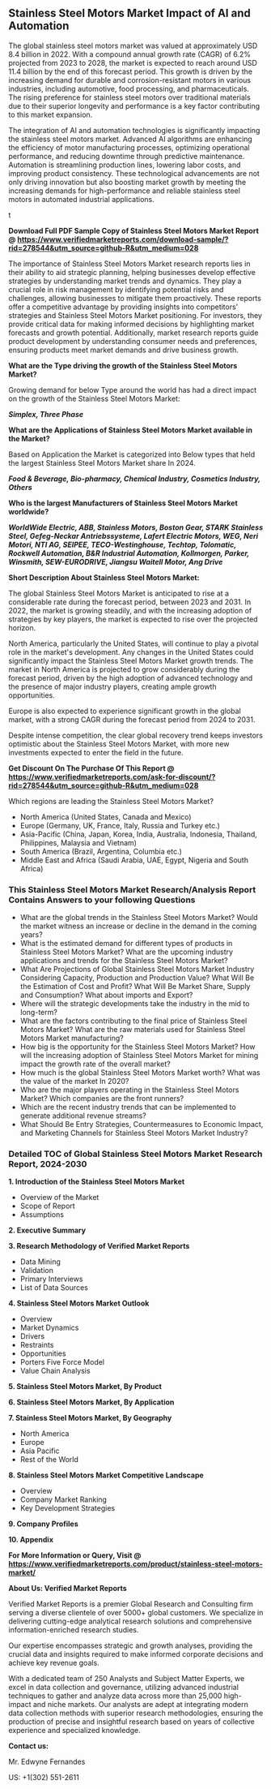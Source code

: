 <h2>Stainless Steel Motors Market Impact of AI and Automation</h2><p>The global stainless steel motors market was valued at approximately USD 8.4 billion in 2022. With a compound annual growth rate (CAGR) of 6.2% projected from 2023 to 2028, the market is expected to reach around USD 11.4 billion by the end of this forecast period. This growth is driven by the increasing demand for durable and corrosion-resistant motors in various industries, including automotive, food processing, and pharmaceuticals. The rising preference for stainless steel motors over traditional materials due to their superior longevity and performance is a key factor contributing to this market expansion.</p><p>The integration of AI and automation technologies is significantly impacting the stainless steel motors market. Advanced AI algorithms are enhancing the efficiency of motor manufacturing processes, optimizing operational performance, and reducing downtime through predictive maintenance. Automation is streamlining production lines, lowering labor costs, and improving product consistency. These technological advancements are not only driving innovation but also boosting market growth by meeting the increasing demands for high-performance and reliable stainless steel motors in automated industrial applications.</p>t</p><p id="" class=""><strong>Download Full PDF Sample Copy of Stainless Steel Motors Market Report @ <a href="https://www.verifiedmarketreports.com/download-sample/?rid=278544&utm_source=github-R&utm_medium=028" target="_blank">https://www.verifiedmarketreports.com/download-sample/?rid=278544&utm_source=github-R&utm_medium=028</a></strong></p><p>The importance of&nbsp;Stainless Steel Motors Market research reports lies in their ability to aid strategic planning, helping businesses develop effective strategies by understanding market trends and dynamics. They play a crucial role in risk management by identifying potential risks and challenges, allowing businesses to mitigate them proactively. These reports offer a competitive advantage by providing insights into competitors' strategies and Stainless Steel Motors Market positioning. For investors, they provide critical data for making informed decisions by highlighting market forecasts and growth potential. Additionally, market research reports guide product development by understanding consumer needs and preferences, ensuring products meet market demands and drive business growth.</p><p><strong>What are the&nbsp;Type driving the growth of the Stainless Steel Motors Market?</strong></p><p id="" class="">Growing demand for below Type around the world has had a direct impact on the growth of the Stainless Steel Motors Market:</p><em><strong>Simplex, Three Phase</strong></em></p><strong>What are the&nbsp;Applications&nbsp;of Stainless Steel Motors Market available in the Market?</strong></p><p id="" class="">Based on Application the Market is categorized into Below types that held the largest Stainless Steel Motors Market share In 2024.</p><em><strong>Food & Beverage, Bio-pharmacy, Chemical Industry, Cosmetics Industry, Others</strong></em></p><strong>Who is the largest Manufacturers of Stainless Steel Motors Market worldwide?</strong></p><p><em><strong>WorldWide Electric, ABB, Stainless Motors, Boston Gear, STARK Stainless Steel, Gefeg-Neckar Antriebssysteme, Lafert Electric Motors, WEG, Neri Motori, NTI AG, SEIPEE, TECO-Westinghouse, Techtop, Tolomatic, Rockwell Automation, B&R Industrial Automation, Kollmorgen, Parker, Winsmith, SEW-EURODRIVE, Jiangsu Waitell Motor, Ang Drive</strong></em></p><p id="" class=""><strong>Short Description About Stainless Steel Motors Market:</strong></p><p>The global Stainless Steel Motors Market is anticipated to rise at a considerable rate during the forecast period, between 2023 and 2031. In 2022, the market is growing steadily, and with the increasing adoption of strategies by key players, the market is expected to rise over the projected horizon.</p><p>North America, particularly the United States, will continue to play a pivotal role in the market's development. Any changes in the United States could significantly impact the Stainless Steel Motors Market growth trends. The market in North America is projected to grow considerably during the forecast period, driven by the high adoption of advanced technology and the presence of major industry players, creating ample growth opportunities.</p><p>Europe is also expected to experience significant growth in the global market, with a strong CAGR during the forecast period from 2024 to 2031.</p><p>Despite intense competition, the clear global recovery trend keeps investors optimistic about the Stainless Steel Motors Market, with more new investments expected to enter the field in the future.</p><p id="" class=""><strong>Get Discount On The Purchase Of This Report @ <a href="https://www.verifiedmarketreports.com/ask-for-discount/?rid=278544&utm_source=github-R&utm_medium=028" target="_blank">https://www.verifiedmarketreports.com/ask-for-discount/?rid=278544&utm_source=github-R&utm_medium=028</a></strong></p>Which regions are leading the Stainless Steel Motors Market?</p><ul><li>North America (United States, Canada and Mexico)</li><li>Europe (Germany, UK, France, Italy, Russia and Turkey etc.)</li><li>Asia-Pacific (China, Japan, Korea, India, Australia, Indonesia, Thailand, Philippines, Malaysia and Vietnam)</li><li>South America (Brazil, Argentina, Columbia etc.)</li><li>Middle East and Africa (Saudi Arabia, UAE, Egypt, Nigeria and South Africa)</li></ul><h3 id="" class="">This Stainless Steel Motors Market Research/Analysis Report Contains Answers to your following Questions</h3><ul><li>What are the global trends in the Stainless Steel Motors Market? Would the market witness an increase or decline in the demand in the coming years?</li><li>What is the estimated demand for different types of products in Stainless Steel Motors Market? What are the upcoming industry applications and trends for the Stainless Steel Motors Market?</li><li>What Are Projections of Global Stainless Steel Motors Market Industry Considering Capacity, Production and Production Value? What Will Be the Estimation of Cost and Profit? What Will Be Market Share, Supply and Consumption? What about imports and Export?</li><li>Where will the strategic developments take the industry in the mid to long-term?</li><li>What are the factors contributing to the final price of Stainless Steel Motors Market? What are the raw materials used for Stainless Steel Motors Market manufacturing?</li><li>How big is the opportunity for the Stainless Steel Motors Market? How will the increasing adoption of Stainless Steel Motors Market for mining impact the growth rate of the overall market?</li><li>How much is the global Stainless Steel Motors Market worth? What was the value of the market In 2020?</li><li>Who are the major players operating in the Stainless Steel Motors Market? Which companies are the front runners?</li><li>Which are the recent industry trends that can be implemented to generate additional revenue streams?</li><li>What Should Be Entry Strategies, Countermeasures to Economic Impact, and Marketing Channels for Stainless Steel Motors Market Industry?</li></ul><h3 id="" class="">Detailed TOC of Global Stainless Steel Motors Market Research Report, 2024-2030</h3><p id="" class=""><strong>1. Introduction of the Stainless Steel Motors Market</strong></p><ul><li>Overview of the Market</li><li>Scope of Report</li><li>Assumptions</li></ul><p id="" class=""><strong>2. Executive Summary</strong></p><p id="" class=""><strong>3. Research Methodology of Verified Market Reports</strong></p><ul><li>Data Mining</li><li>Validation</li><li>Primary Interviews</li><li>List of Data Sources</li></ul><p id="" class=""><strong>4. Stainless Steel Motors Market Outlook</strong></p><ul><li>Overview</li><li>Market Dynamics</li><li>Drivers</li><li>Restraints</li><li>Opportunities</li><li>Porters Five Force Model</li><li>Value Chain Analysis</li></ul><p id="" class=""><strong>5. Stainless Steel Motors Market, By Product</strong></p><p id="" class=""><strong>6. Stainless Steel Motors Market, By Application</strong></p><p id="" class=""><strong>7. Stainless Steel Motors Market, By Geography</strong></p><ul><li>North America</li><li>Europe</li><li>Asia Pacific</li><li>Rest of the World</li></ul><p id="" class=""><strong>8. Stainless Steel Motors Market Competitive Landscape</strong></p><ul><li>Overview</li><li>Company Market Ranking</li><li>Key Development Strategies</li></ul><p id="" class=""><strong>9. Company Profiles</strong></p><p id="" class=""><strong>10. Appendix</strong></p><p id="" class=""><strong>For More Information or Query, Visit @ <a href="https://www.verifiedmarketreports.com/product/stainless-steel-motors-market/" target="_blank">https://www.verifiedmarketreports.com/product/stainless-steel-motors-market/</a></strong></p><p id="" class=""><strong>About Us: Verified Market Reports</strong></p><p id="" class="">Verified Market Reports is a premier Global Research and Consulting firm serving a diverse clientele of over 5000+ global customers. We specialize in delivering cutting-edge analytical research solutions and comprehensive information-enriched research studies.</p><p id="" class="">Our expertise encompasses strategic and growth analyses, providing the crucial data and insights required to make informed corporate decisions and achieve key revenue goals.</p><p id="" class="">With a dedicated team of 250 Analysts and Subject Matter Experts, we excel in data collection and governance, utilizing advanced industrial techniques to gather and analyze data across more than 25,000 high-impact and niche markets. Our analysts are adept at integrating modern data collection methods with superior research methodologies, ensuring the production of precise and insightful research based on years of collective experience and specialized knowledge.</p><p id="" class=""><strong>Contact us:</strong></p><p id="" class="">Mr. Edwyne Fernandes</p><p id="" class="">US: +1(302) 551-2611</p>
